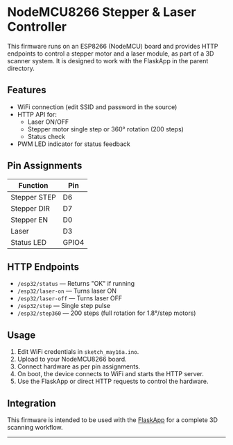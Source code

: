 # NodeMCU8266 Stepper & Laser Controller

This firmware runs on an ESP8266 (NodeMCU) board and provides HTTP endpoints to control a stepper motor and a laser module, as part of a 3D scanner system. It is designed to work with the FlaskApp in the parent directory.

## Features

- WiFi connection (edit SSID and password in the source)
- HTTP API for:
  - Laser ON/OFF
  - Stepper motor single step or 360° rotation (200 steps)
  - Status check
- PWM LED indicator for status feedback

## Pin Assignments

| Function      | Pin      |
|---------------|----------|
| Stepper STEP  | D6       |
| Stepper DIR   | D7       |
| Stepper EN    | D0       |
| Laser         | D3       |
| Status LED    | GPIO4    |

## HTTP Endpoints

- `/esp32/status` &mdash; Returns "OK" if running
- `/esp32/laser-on` &mdash; Turns laser ON
- `/esp32/laser-off` &mdash; Turns laser OFF
- `/esp32/step` &mdash; Single step pulse
- `/esp32/step360` &mdash; 200 steps (full rotation for 1.8°/step motors)

## Usage

1. Edit WiFi credentials in `sketch_may16a.ino`.
2. Upload to your NodeMCU8266 board.
3. Connect hardware as per pin assignments.
4. On boot, the device connects to WiFi and starts the HTTP server.
5. Use the FlaskApp or direct HTTP requests to control the hardware.

## Integration

This firmware is intended to be used with the [FlaskApp](../../../FlaskApp/README.md) for a complete 3D scanning workflow.

---